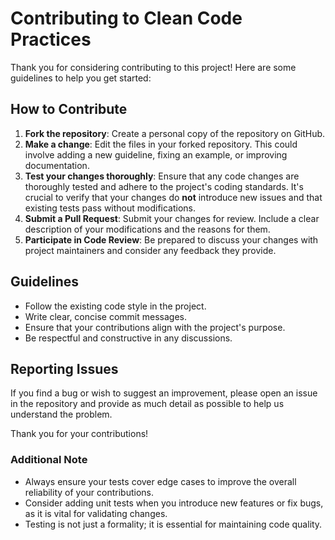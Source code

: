 # Contributing to Clean Code Practices

Thank you for considering contributing to this project! Here are some guidelines to help you get started:

## How to Contribute
1. **Fork the repository**: Create a personal copy of the repository on GitHub.
2. **Make a change**: Edit the files in your forked repository. This could involve adding a new guideline, fixing an example, or improving documentation.
3. **Test your changes thoroughly**: Ensure that any code changes are thoroughly tested and adhere to the project's coding standards. It's crucial to verify that your changes do **not** introduce new issues and that existing tests pass without modifications.
4. **Submit a Pull Request**: Submit your changes for review. Include a clear description of your modifications and the reasons for them.
5. **Participate in Code Review**: Be prepared to discuss your changes with project maintainers and consider any feedback they provide.

## Guidelines
- Follow the existing code style in the project.
- Write clear, concise commit messages.
- Ensure that your contributions align with the project's purpose.
- Be respectful and constructive in any discussions.

## Reporting Issues
If you find a bug or wish to suggest an improvement, please open an issue in the repository and provide as much detail as possible to help us understand the problem.

Thank you for your contributions!

### Additional Note
- Always ensure your tests cover edge cases to improve the overall reliability of your contributions.
- Consider adding unit tests when you introduce new features or fix bugs, as it is vital for validating changes.
- Testing is not just a formality; it is essential for maintaining code quality.